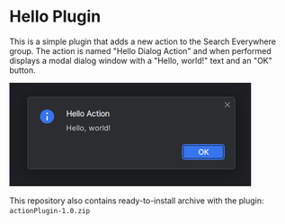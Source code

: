 # Hello Plugin
This is a simple plugin that adds a new action to the Search Everywhere group. The action is named "Hello Dialog Action" and when performed displays a modal dialog window with a "Hello, world!" text and an "OK" button. 

![img.png](demoImg.png)

This repository also contains ready-to-install archive with the plugin: `actionPlugin-1.0.zip`
